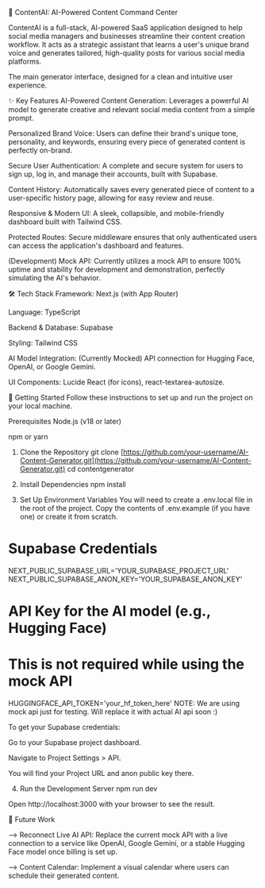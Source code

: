 🤖 ContentAI: AI-Powered Content Command Center

ContentAI is a full-stack, AI-powered SaaS application designed to help social media managers and businesses streamline their content creation workflow. It acts as a strategic assistant that learns a user's unique brand voice and generates tailored, high-quality posts for various social media platforms.

The main generator interface, designed for a clean and intuitive user experience.

✨ Key Features
AI-Powered Content Generation: Leverages a powerful AI model to generate creative and relevant social media content from a simple prompt.

Personalized Brand Voice: Users can define their brand's unique tone, personality, and keywords, ensuring every piece of generated content is perfectly on-brand.

Secure User Authentication: A complete and secure system for users to sign up, log in, and manage their accounts, built with Supabase.

Content History: Automatically saves every generated piece of content to a user-specific history page, allowing for easy review and reuse.

Responsive & Modern UI: A sleek, collapsible, and mobile-friendly dashboard built with Tailwind CSS.

Protected Routes: Secure middleware ensures that only authenticated users can access the application's dashboard and features.

(Development) Mock API: Currently utilizes a mock API to ensure 100% uptime and stability for development and demonstration, perfectly simulating the AI's behavior.

🛠️ Tech Stack
Framework: Next.js (with App Router)

Language: TypeScript

Backend & Database: Supabase

Styling: Tailwind CSS

AI Model Integration: (Currently Mocked) API connection for Hugging Face, OpenAI, or Google Gemini.

UI Components: Lucide React (for icons), react-textarea-autosize.

🚀 Getting Started
Follow these instructions to set up and run the project on your local machine.

Prerequisites
Node.js (v18 or later)

npm or yarn

1. Clone the Repository
git clone [https://github.com/your-username/AI-Content-Generator.git](https://github.com/your-username/AI-Content-Generator.git)
cd contentgenerator

2. Install Dependencies
npm install

3. Set Up Environment Variables
You will need to create a .env.local file in the root of the project. Copy the contents of .env.example (if you have one) or create it from scratch.

# Supabase Credentials
NEXT_PUBLIC_SUPABASE_URL='YOUR_SUPABASE_PROJECT_URL'
NEXT_PUBLIC_SUPABASE_ANON_KEY='YOUR_SUPABASE_ANON_KEY'

# API Key for the AI model (e.g., Hugging Face)
# This is not required while using the mock API
HUGGINGFACE_API_TOKEN='your_hf_token_here'
NOTE: We are using mock api just for testing. Will replace it with actual AI api soon :)

To get your Supabase credentials:

Go to your Supabase project dashboard.

Navigate to Project Settings > API.

You will find your Project URL and anon public key there.

4. Run the Development Server
npm run dev

Open http://localhost:3000 with your browser to see the result.

🔮 Future Work

--> Reconnect Live AI API: Replace the current mock API with a live connection to a service like OpenAI, Google Gemini, or a stable Hugging Face model once billing is set up.

--> Content Calendar: Implement a visual calendar where users can schedule their generated content.

